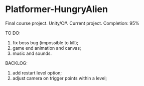 # Platformer-HungryAlien
Final course project. Unity/C#. Current project. Completion: 95%

TO DO: 
1. fix boss bug (impossible to kill); 
2. game end animation and canvas; 
3. music and sounds.

BACKLOG: 
1. add restart level option; 
2. adjust camera on trigger points within a level;
